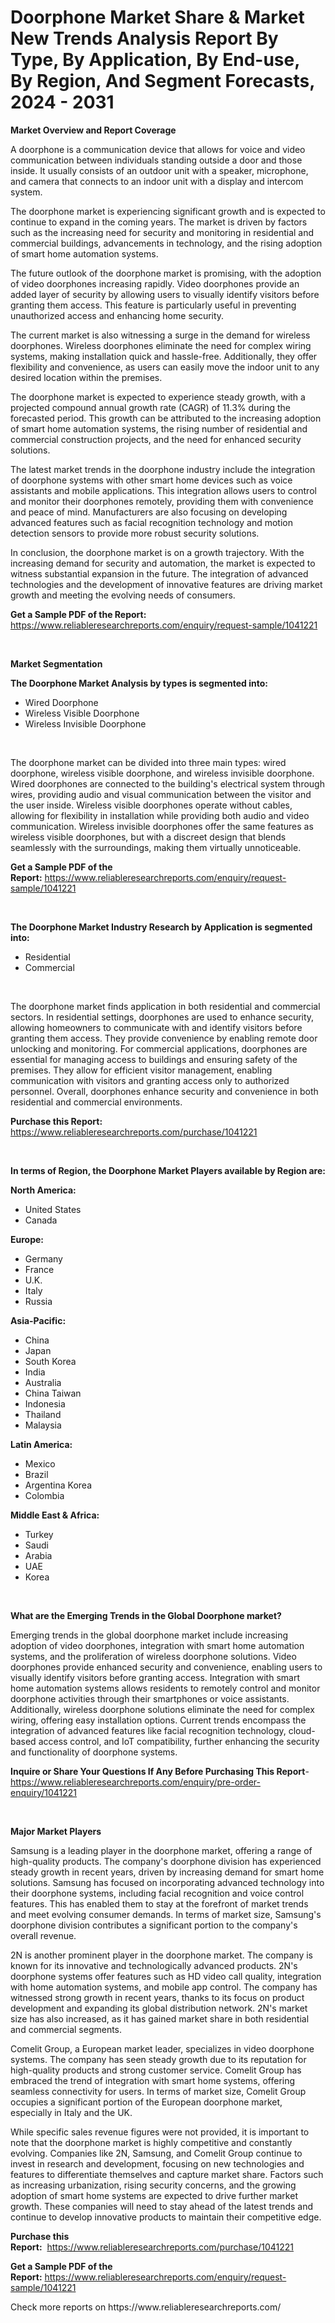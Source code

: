 <p><h1>Doorphone Market Share & Market New Trends Analysis Report By Type, By Application, By End-use, By Region, And Segment Forecasts, 2024 - 2031</h1></p><p><strong>Market Overview and Report Coverage</strong></p>
<p><p>A doorphone is a communication device that allows for voice and video communication between individuals standing outside a door and those inside. It usually consists of an outdoor unit with a speaker, microphone, and camera that connects to an indoor unit with a display and intercom system.</p><p>The doorphone market is experiencing significant growth and is expected to continue to expand in the coming years. The market is driven by factors such as the increasing need for security and monitoring in residential and commercial buildings, advancements in technology, and the rising adoption of smart home automation systems.</p><p>The future outlook of the doorphone market is promising, with the adoption of video doorphones increasing rapidly. Video doorphones provide an added layer of security by allowing users to visually identify visitors before granting them access. This feature is particularly useful in preventing unauthorized access and enhancing home security.</p><p>The current market is also witnessing a surge in the demand for wireless doorphones. Wireless doorphones eliminate the need for complex wiring systems, making installation quick and hassle-free. Additionally, they offer flexibility and convenience, as users can easily move the indoor unit to any desired location within the premises.</p><p>The doorphone market is expected to experience steady growth, with a projected compound annual growth rate (CAGR) of 11.3% during the forecasted period. This growth can be attributed to the increasing adoption of smart home automation systems, the rising number of residential and commercial construction projects, and the need for enhanced security solutions.</p><p>The latest market trends in the doorphone industry include the integration of doorphone systems with other smart home devices such as voice assistants and mobile applications. This integration allows users to control and monitor their doorphones remotely, providing them with convenience and peace of mind. Manufacturers are also focusing on developing advanced features such as facial recognition technology and motion detection sensors to provide more robust security solutions.</p><p>In conclusion, the doorphone market is on a growth trajectory. With the increasing demand for security and automation, the market is expected to witness substantial expansion in the future. The integration of advanced technologies and the development of innovative features are driving market growth and meeting the evolving needs of consumers.</p></p>
<p><strong>Get a Sample PDF of the Report:</strong> <a href="https://www.reliableresearchreports.com/enquiry/request-sample/1041221">https://www.reliableresearchreports.com/enquiry/request-sample/1041221</a></p>
<p>&nbsp;</p>
<p><strong>Market Segmentation</strong></p>
<p><strong>The Doorphone Market Analysis by types is segmented into:</strong></p>
<p><ul><li>Wired Doorphone</li><li>Wireless Visible Doorphone</li><li>Wireless Invisible Doorphone</li></ul></p>
<p>&nbsp;</p>
<p><p>The doorphone market can be divided into three main types: wired doorphone, wireless visible doorphone, and wireless invisible doorphone. Wired doorphones are connected to the building's electrical system through wires, providing audio and visual communication between the visitor and the user inside. Wireless visible doorphones operate without cables, allowing for flexibility in installation while providing both audio and video communication. Wireless invisible doorphones offer the same features as wireless visible doorphones, but with a discreet design that blends seamlessly with the surroundings, making them virtually unnoticeable.</p></p>
<p><strong>Get a Sample PDF of the Report:</strong>&nbsp;<a href="https://www.reliableresearchreports.com/enquiry/request-sample/1041221">https://www.reliableresearchreports.com/enquiry/request-sample/1041221</a></p>
<p>&nbsp;</p>
<p><strong>The Doorphone Market Industry Research by Application is segmented into:</strong></p>
<p><ul><li>Residential</li><li>Commercial</li></ul></p>
<p>&nbsp;</p>
<p><p>The doorphone market finds application in both residential and commercial sectors. In residential settings, doorphones are used to enhance security, allowing homeowners to communicate with and identify visitors before granting them access. They provide convenience by enabling remote door unlocking and monitoring. For commercial applications, doorphones are essential for managing access to buildings and ensuring safety of the premises. They allow for efficient visitor management, enabling communication with visitors and granting access only to authorized personnel. Overall, doorphones enhance security and convenience in both residential and commercial environments.</p></p>
<p><strong>Purchase this Report:</strong>&nbsp; <a href="https://www.reliableresearchreports.com/purchase/1041221">https://www.reliableresearchreports.com/purchase/1041221</a></p>
<p>&nbsp;</p>
<p><strong>In terms of Region, the Doorphone Market Players available by Region are:</strong></p>
<p>
    <p> <strong> North America: </strong>
        <ul>
            <li>United States</li>
            <li>Canada</li>
        </ul>
        </p> 
    <p> <strong> Europe: </strong>
        <ul>
            <li>Germany</li>
            <li>France</li>
            <li>U.K.</li>
            <li>Italy</li>
            <li>Russia</li>
        </ul>
        </p> 
    <p> <strong> Asia-Pacific: </strong>
        <ul>
            <li>China</li>
            <li>Japan</li>
            <li>South Korea</li>
            <li>India</li>
            <li>Australia</li>
            <li>China Taiwan</li>
            <li>Indonesia</li>
            <li>Thailand</li>
            <li>Malaysia</li>
        </ul>
        </p> 
    <p> <strong> Latin America: </strong>
        <ul>
            <li>Mexico</li>
            <li>Brazil</li>
            <li>Argentina Korea</li>
            <li>Colombia</li>
        </ul>
        </p> 
    <p> <strong> Middle East & Africa: </strong>
        <ul>
            <li>Turkey</li>
            <li>Saudi</li>
            <li>Arabia</li>
            <li>UAE</li>
            <li>Korea</li>
        </ul>
    </p>
    </p>
<p>&nbsp;</p>
<p><strong>What are the Emerging Trends in the Global Doorphone market?</strong></p>
<p><p>Emerging trends in the global doorphone market include increasing adoption of video doorphones, integration with smart home automation systems, and the proliferation of wireless doorphone solutions. Video doorphones provide enhanced security and convenience, enabling users to visually identify visitors before granting access. Integration with smart home automation systems allows residents to remotely control and monitor doorphone activities through their smartphones or voice assistants. Additionally, wireless doorphone solutions eliminate the need for complex wiring, offering easy installation options. Current trends encompass the integration of advanced features like facial recognition technology, cloud-based access control, and IoT compatibility, further enhancing the security and functionality of doorphone systems.</p></p>
<p><strong>Inquire or Share Your Questions If Any Before Purchasing This Report</strong>- <a href="https://www.reliableresearchreports.com/enquiry/pre-order-enquiry/1041221">https://www.reliableresearchreports.com/enquiry/pre-order-enquiry/1041221</a></p>
<p>&nbsp;</p>
<p><strong>Major Market Players</strong></p>
<p><p>Samsung is a leading player in the doorphone market, offering a range of high-quality products. The company's doorphone division has experienced steady growth in recent years, driven by increasing demand for smart home solutions. Samsung has focused on incorporating advanced technology into their doorphone systems, including facial recognition and voice control features. This has enabled them to stay at the forefront of market trends and meet evolving consumer demands. In terms of market size, Samsung's doorphone division contributes a significant portion to the company's overall revenue.</p><p>2N is another prominent player in the doorphone market. The company is known for its innovative and technologically advanced products. 2N's doorphone systems offer features such as HD video call quality, integration with home automation systems, and mobile app control. The company has witnessed strong growth in recent years, thanks to its focus on product development and expanding its global distribution network. 2N's market size has also increased, as it has gained market share in both residential and commercial segments.</p><p>Comelit Group, a European market leader, specializes in video doorphone systems. The company has seen steady growth due to its reputation for high-quality products and strong customer service. Comelit Group has embraced the trend of integration with smart home systems, offering seamless connectivity for users. In terms of market size, Comelit Group occupies a significant portion of the European doorphone market, especially in Italy and the UK.</p><p>While specific sales revenue figures were not provided, it is important to note that the doorphone market is highly competitive and constantly evolving. Companies like 2N, Samsung, and Comelit Group continue to invest in research and development, focusing on new technologies and features to differentiate themselves and capture market share. Factors such as increasing urbanization, rising security concerns, and the growing adoption of smart home systems are expected to drive further market growth. These companies will need to stay ahead of the latest trends and continue to develop innovative products to maintain their competitive edge.</p></p>
<p><strong>Purchase this Report:</strong>&nbsp;&nbsp;<a href="https://www.reliableresearchreports.com/purchase/1041221">https://www.reliableresearchreports.com/purchase/1041221</a></p>
<p></p>
<p><strong>Get a Sample PDF of the Report:</strong>&nbsp;<a href="https://www.reliableresearchreports.com/enquiry/request-sample/1041221">https://www.reliableresearchreports.com/enquiry/request-sample/1041221</a></p>
<p>Check more reports on https://www.reliableresearchreports.com/</p>